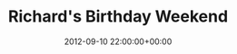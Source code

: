 ---
date: 2012-09-10 22:00:00+00:00
layout: album
title: Richard's Birthday Weekend
category: events
photoset: 72157644669819454
flickimg: 14184192384
---